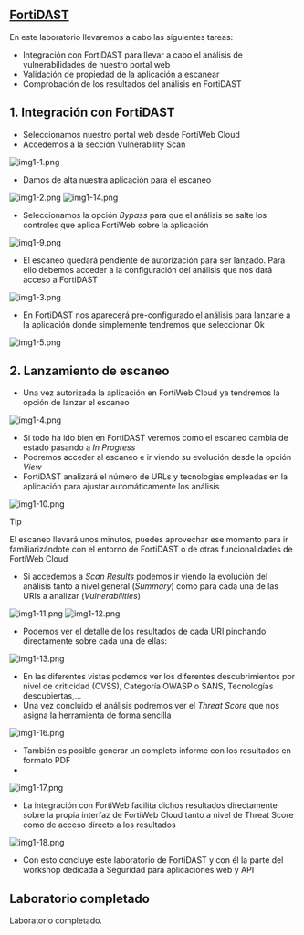 ## [FortiDAST](./)

En este laboratorio llevaremos a cabo las siguientes tareas:

- Integración con FortiDAST para llevar a cabo el análisis de vulnerabilidades de nuestro portal web
- Validación de propiedad de la aplicación a escanear
- Comprobación de los resultados del análisis en FortiDAST

## 1. Integración con FortiDAST

- Seleccionamos nuestro portal web desde FortiWeb Cloud
- Accedemos a la sección Vulnerability Scan

![img1-1.png](images/img1-1.png)

- Damos de alta nuestra aplicación para el escaneo

![img1-2.png](images/img1-2.png)
![img1-14.png](images/img1-14.png)

- Seleccionamos la opción _Bypass_ para que el análisis se salte los controles que aplica FortiWeb sobre la aplicación

![img1-9.png](images/img1-9.png)

- El escaneo quedará pendiente de autorización para ser lanzado. Para ello debemos acceder a la configuración del análisis que nos dará acceso a FortiDAST

![img1-3.png](images/img1-3.png)

- En FortiDAST nos aparecerá pre-configurado el análisis para lanzarle a la aplicación donde simplemente tendremos que seleccionar Ok
 
![img1-5.png](images/img1-5.png)

## 2. Lanzamiento de escaneo

- Una vez autorizada la aplicación en FortiWeb Cloud ya tendremos la opción de lanzar el escaneo

![img1-4.png](images/img1-4.png)

- Si todo ha ido bien en FortiDAST veremos como el escaneo cambia de estado pasando a _In Progress_
- Podremos acceder al escaneo e ir viendo su evolución desde la opción _View_
- FortiDAST analizará el número de URLs y tecnologías empleadas en la aplicación para ajustar automáticamente los análisis

![img1-10.png](images/img1-10.png)

> [!TIP]
El escaneo llevará unos minutos, puedes aprovechar ese momento para ir familiarizándote con el entorno de FortiDAST o de otras funcionalidades de FortiWeb Cloud

- Si accedemos a _Scan Results_ podemos ir viendo la evolución del análisis tanto a nivel general (_Summary_) como para cada una de las URIs a analizar (_Vulnerabilities_)

![img1-11.png](images/img1-11.png)
![img1-12.png](images/img1-12.png)

- Podemos ver el detalle de los resultados de cada URI pinchando directamente sobre cada una de ellas:

![img1-13.png](images/img1-13.png)

- En las diferentes vistas podemos ver los diferentes descubrimientos por nivel de criticidad (CVSS), Categoría OWASP o SANS, Tecnologías descubiertas,...
- Una vez concluido el análisis podremos ver el _Threat Score_ que nos asigna la herramienta de forma sencilla

![img1-16.png](images/img1-16.png)

- También es posible generar un completo informe con los resultados en formato PDF
- 
![img1-17.png](images/img1-17.png)

- La integración con FortiWeb facilita dichos resultados directamente sobre la propia interfaz de FortiWeb Cloud tanto a nivel de Threat Score como de acceso directo a los resultados

![img1-18.png](images/img1-18.png)

- Con esto concluye este laboratorio de FortiDAST y con él la parte del workshop dedicada a Seguridad para aplicaciones web y API

## Laboratorio completado
Laboratorio completado. 